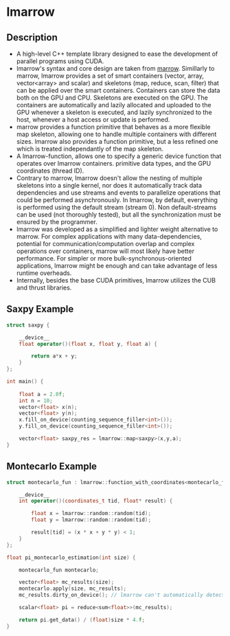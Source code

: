 # lmarrow

## Description

- A high-level C++ template library designed to ease the development of parallel programs using CUDA.
- lmarrow's syntax and core design are taken from [marrow](https://docentes.fct.unl.pt/p161/software/marrow-skeleton-framework). Simillarly to marrow, lmarrow provides a set of smart containers (vector, array, vector\<array\> and scalar) and skeletons (map, reduce, scan, filter) that can be applied over the smart containers. Containers can store the data both on the GPU and CPU. Skeletons are executed on the GPU. The containers are automatically and lazily allocated and uploaded to the GPU whenever a skeleton is executed, and lazily synchronized to the host, whenever a host access or update is performed.
- marrow provides a function primitive that behaves as a more flexible map skeleton, allowing one to handle multiple containers with different sizes. lmarrow also provides a function primitive, but a less refined one which is treated independantly of the map skeleton.
- A lmarrow-function, allows one to specify a generic device function that operates over lmarrow containers. primitive data types, and the GPU coordinates (thread ID).
- Contrary to marrow, lmarrow doesn't allow the nesting of multiple skeletons into a single kernel, nor does it automatically track data dependencies and use streams and events to parallelize operations that could be performed asynchronously. In lmarrow, by default, everything is performed using the default stream (stream 0). Non default-streams can be used (not thoroughly tested), but all the synchronization must be ensured by the programmer.
- lmarrow was developed as a simplified and lighter weight alternative to marrow. For complex applications with many data-dependencies, potential for communication/computation overlap and complex operations over containers, marrow will most likely have better performance. For simpler or more bulk-synchronous-oriented applications, lmarrow might be enough and can take advantage of less runtime overheads.
- Internally, besides the base CUDA primitives, lmarrow utilizes the CUB and thrust libraries.

## Saxpy Example

```c++
struct saxpy {

    __device__
    float operator()(float x, float y, float a) {

        return a*x + y;
    }
};

int main() {
    
    float a = 2.0f;
    int n = 10;
    vector<float> x(n);
    vector<float> y(n);
    x.fill_on_device(counting_sequence_filler<int>());
    y.fill_on_device(counting_sequence_filler<int>());

    vector<float> saxpy_res = lmarrow::map<saxpy>(x,y,a);
}
```

## Montecarlo Example

```c++
struct montecarlo_fun : lmarrow::function_with_coordinates<montecarlo_fun> {

    __device__
    int operator()(coordinates_t tid, float* result) {

        float x = lmarrow::random::random(tid);
        float y = lmarrow::random::random(tid);

        result[tid] = (x * x + y * y) < 1;
    }
};

float pi_montecarlo_estimation(int size) {

    montecarlo_fun montecarlo;

    vector<float> mc_results(size);
    montecarlo.apply(size, mc_results);
    mc_results.dirty_on_device(); // lmarrow can't automatically detect container updates on the device

    scalar<float> pi = reduce<sum<float>>(mc_results);

    return pi.get_data() / (float)size * 4.f;
}
```
